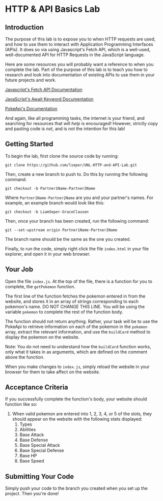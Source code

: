 # HTTP & API Basics Lab

## Introduction

The purpose of this lab is to expose you to when HTTP requests are used, and how to use them to interact with Application Programming Interfaces (APIs). It does so via using Javascript's Fetch API, which is a well-used, well-documented API for HTTP Requests in the JavaScript language.

Here are some resources you will probably want a reference to when you complete the lab. Part of the purpose of this lab is to teach you how to research and look into documentation of existing APIs to use them in your future projects and work.

[Javascript's Fetch API Documentation](https://developer.mozilla.org/en-US/docs/Web/API/fetch)

[JavaScript's Await Keyword Documentation](https://developer.mozilla.org/en-US/docs/Web/JavaScript/Reference/Operators/await)

[PokeApi's Documentation](https://pokeapi.co/docs/v2)

And again, like all programming tasks, the internet is your friend, and searching for resources that will *help* is encouraged! However, strictly copy and pasting code is *not*, and is not the intention for this lab!

## Getting Started

To begin the lab, first clone the source code by running:

```
git clone https://github.com/lseper/UNL-HTTP-and-API-Lab.git
```

Then, create a new branch to push to. Do this by running the following command:

```
git checkout -b Partner1Name-Partner2Name
```

Where `Partner1Name-Partner2Name` are you and your partner's names. For example, an example branch would look like this:

```
git checkout -b LiamSeper-GraceClausen
```

Then, once your branch has been created, run the following command:

```
git --set-upstream origin Partner1Name-Partner2Name
```
The branch name should be the same as the one you created.

Finally, to run the code, simply right click the file `index.html` in your file explorer, and open it in your web browser.

## Your Job

Open the file `index.js`. At the top of the file, there is a function for you to complete, the `getPokemon` function.

The first line of the function fetches the pokemon entered in from the website, and stores it in an array of strings corresponding to each pokemon's name. DO NOT CHANGE THIS LINE. You will be using the variable `pokemon` to complete the rest of the function body.

The function should not return anything. Rather, your task will be to use the PokeApi to retrieve information on each of the pokemon in the `pokemon` array, extract the relevant information, and use the `buildCard` method to display the pokemon on the website.

Note: You do not need to understand how the `buildCard` function works, only what it takes in as arguments, which are defined on the comment above the function.

When you make changes to `index.js`, simply reload the website in your browser for them to take affect on the website.

## Acceptance Criteria

If you successfully complete the function's body, your website should function like so:

1. When valid pokemon are entered into 1, 2, 3, 4, or 5 of the slots, they should appear on the website with the following stats displayed:
   1. Types
   2. Abilities
   3. Base Attack
   4. Base Defense
   5. Base Special Attack
   6. Base Special Defense
   7. Base HP
   8. Base Speed



## Submitting Your Code

Simply push your code to the branch you created when you set up the project. Then you're done!
